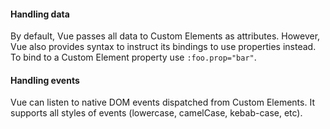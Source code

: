 #### Handling data

By default, Vue passes all data to Custom Elements as attributes. However, Vue
also provides syntax to instruct its bindings to use properties instead. To bind
to a Custom Element property use <code>:foo.prop="bar"</code>.

#### Handling events

Vue can listen to native DOM events dispatched from Custom Elements. It supports
all styles of events (lowercase, camelCase, kebab-case, etc).
